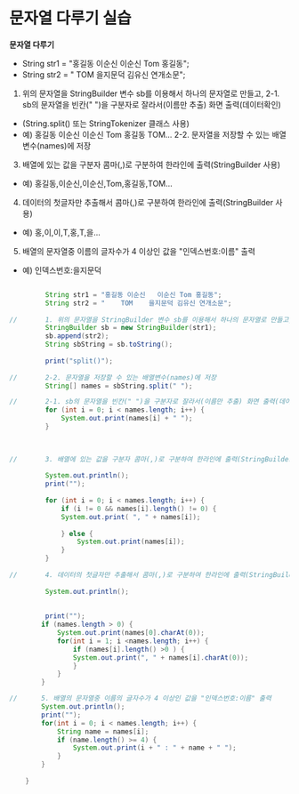 # 문자열 다루기 실습
**문자열 다루기**

- String str1 = "홍길동 이순신   이순신 Tom 홍길동";
- String str2 = "    TOM    을지문덕 김유신 연개소문";
1. 위의 문자열을 StringBuilder 변수 sb를 이용해서 하나의 문자열로 만들고,
2-1. sb의 문자열을 빈칸(" ")을 구분자로 잘라서(이름만 추출) 화면 출력(데이터확인)
- (String.split() 또는 StringTokenizer 클래스 사용)
- 예) 홍길동 이순신 이순신 Tom 홍길동 TOM...
2-2. 문자열을 저장할 수 있는 배열변수(names)에 저장
3. 배열에 있는 값을 구분자 콤마(,)로 구분하여 한라인에 출력(StringBuilder 사용)
- 예) 홍길동,이순신,이순신,Tom,홍길동,TOM...   
4. 데이터의 첫글자만 추출해서 콤마(,)로 구분하여 한라인에 출력(StringBuilder 사용)
- 예) 홍,이,이,T,홍,T,을... 
5. 배열의 문자열중 이름의 글자수가 4 이상인 값을 "인덱스번호:이름" 출력
- 예) 인덱스번호:을지문덕

```java

		 String str1 = "홍길동 이순신   이순신 Tom 홍길동";
		 String str2 = "    TOM    을지문덕 김유신 연개소문";
		 
//		 1. 위의 문자열을 StringBuilder 변수 sb를 이용해서 하나의 문자열로 만들고,
		 StringBuilder sb = new StringBuilder(str1);
		 sb.append(str2);
		 String sbString = sb.toString();
		 
		 print("split()");
		 
//		 2-2. 문자열을 저장할 수 있는 배열변수(names)에 저장
		 String[] names = sbString.split(" ");

//		 2-1. sb의 문자열을 빈칸(" ")을 구분자로 잘라서(이름만 추출) 화면 출력(데이터확인)
		 for (int i = 0; i < names.length; i++) {
			 System.out.print(names[i] + " ");
		 }

		
		
//		 3. 배열에 있는 값을 구분자 콤마(,)로 구분하여 한라인에 출력(StringBuilder 사용)
		
		 System.out.println();
		 print("");
		 
		 for (int i = 0; i < names.length; i++) {
			 if (i != 0 && names[i].length() != 0) {
			 System.out.print( ", " + names[i]);
			 
			 } else {
				 System.out.print(names[i]);
			 }
		 }
		 
//		 4. 데이터의 첫글자만 추출해서 콤마(,)로 구분하여 한라인에 출력(StringBuilder 사용)
		
		 System.out.println();
		 
		 
		 print("");
		if (names.length > 0) {
			System.out.print(names[0].charAt(0));
			for(int i = 1; i <names.length; i++) {
				if (names[i].length() >0 ) {
				System.out.print(", " + names[i].charAt(0));
				}
			}
		}

//		5. 배열의 문자열중 이름의 글자수가 4 이상인 값을 "인덱스번호:이름" 출력
		System.out.println();
		print("");
		for(int i = 0; i < names.length; i++) {
			String name = names[i];
			if (name.length() >= 4) {
				System.out.print(i + " : " + name + " ");
			}
		}
		
	}
  ```
